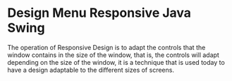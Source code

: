# Design Menu Responsive Java Swing
The operation of Responsive Design is to adapt the controls that the window contains in the size of the window, that is, the controls will adapt depending on the size of the window, it is a technique that is used today to have a design adaptable to the different sizes of screens.
